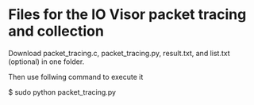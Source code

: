 # Files for the IO Visor packet tracing and collection

Download packet_tracing.c, packet_tracing.py, result.txt, and list.txt (optional) in one folder.

Then use follwing command to execute it

$ sudo python packet_tracing.py

